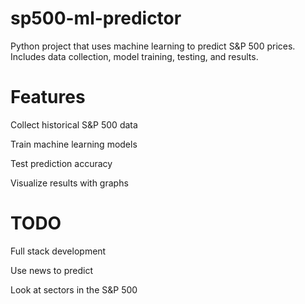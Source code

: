 # sp500-ml-predictor
Python project that uses machine learning to predict S&amp;P 500 prices. Includes data collection, model training, testing, and results.

# Features

Collect historical S&P 500 data

Train machine learning models

Test prediction accuracy

Visualize results with graphs

# TODO

Full stack development

Use news to predict

Look at sectors in the S&P 500
